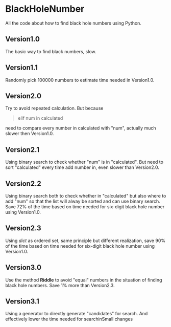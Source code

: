 # BlackHoleNumber
All the code about how to find black hole numbers using Python.
## Version1.0
The basic way to find black numbers, slow.
## Version1.1
Randomly pick 100000 numbers to estimate time needed in Version1.0.
## Version2.0
Try to avoid repeated calculation. But because

> elif num in calculated

need to compare every number in calculated with "num", actually much slower then Version1.0.
## Version2.1
Using binary search to check whether "num" is in "calculated". But need to sort "calculated" every time add number in, even slower than Version2.0.
## Version2.2
Using binary search both to check whether in "calculated" but also where to add "num" so that the list will alway be sorted and can use binary search. Save 72% of the time based on time needed for six-digit black hole number using Version1.0.
## Version2.3
Using *dict* as ordered set, same principle but different realization, save 90% of the time based on time needed for six-digit black hole number using Version1.0.
## Version3.0
Use the method **Riddle** to avoid "equal" numbers in the situation of finding black hole numbers. Save 1% more than Version2.3.
## Version3.1
Using a generator to directly generate "candidates" for search. And effectively lower the time  needed for searchinSmall changes
